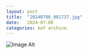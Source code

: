 ```yaml
---
layout:	post
title:	"20240706_081737.jpg"
date:	2024-07-06
categories:	kof archive
---
```


![Image Alt](https://k0f.github.io/assets/20240706_081737.jpg)